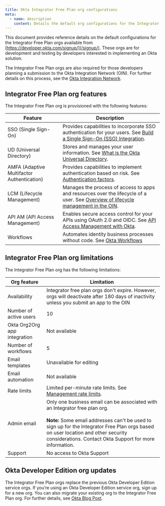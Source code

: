 ```yaml
---
title: Okta Integrator Free Plan org configurations
meta:
  - name: description
    content: Details the default org configurations for the Integrator Free Plan org available on https://developer.okta.com/signup/
---
```


This document provides reference details on the default configurations for the Integrator Free Plan orgs available from [https://developer.okta.com/signup/](/signup/). These orgs are for development and testing by developers interested in implementing an Okta solution.

The Integrator Free Plan orgs are also required for those developers planning a submission to the Okta Integration Network (OIN). For further details on this process, see the [Okta Integration Network](/docs/guides/okta-integration-network/).

## Integrator Free Plan org features

The Integrator Free Plan org is provisioned with the following features:

| Feature                                     | Description                                    |
|---------------------------------------------|------------------------------------------------|
| SSO (Single Sign-On)                        | Provides capabilities to incorporate SSO authentication for your users. See [Build a Single Sign-On (SSO) Integration](/docs/guides/build-sso-integration/-/main/).                              |
| UD (Universal Directory)                                         | Stores and manages your user information. See [What is the Okta Universal Directory](/docs/concepts/user-profiles/#what-is-the-okta-universal-directory).                            |
| AMFA (Adaptive Multifactor Authentication)                                       | Provides capabilities to implement authentication based on risk. See [Authentication factors](/docs/concepts/iam-overview-authentication-factors/).          |
| LCM (Lifecycle Management)                                        | Manages the process of access to apps and resources over the lifecycle of a user. See [Overview of lifecycle management in the OIN](//docs/guides/oin-lifecycle-mgmt-overview/).                          |
| API AM (API Access Management)                 | Enables secure access control for your APIs using OAuth 2.0 and OIDC. See [API Access Management with Okta](/docs/concepts/api-access-management/).                       |
| Workflows                                   | Automates identity business processes without code. See [Okta Workflows](https://help.okta.com/okta_help.htm?type=oie&id=ext-okta-workflows)                         |

## Integrator Free Plan org limitations

The Integrator Free Plan org has the following limitations:

| Org feature                                   | Limitation                                                           |
|-----------------------------------------------|----------------------------------------------------------------------|
| Availability                                  | Integrator free plan orgs don't expire. However, orgs will deactivate after 180 days of inactivity unless you submit an app to the OIN  |
| Number of active users                        | 10                                                                   |
| Okta Org2Org app integration                  | Not available                                                        |
| Number of workflows                           | 5                                                                    |
| Email templates                               | Unavailable for editing                                              |
| Email automation                              | Not available                                            |
| Rate limits                                   | Limited per-minute rate limits. See [Management rate limits](/docs/reference/rl-global-mgmt/).                                             |
| Admin email                                   | Only one business email can be associated with an Integrator free plan org.<br><br> **Note:** Some email addresses can't be used to sign up for the Integrator Free Plan orgs based on user location and other security considerations. Contact Okta Support for more information.     |
| Support                                       | No access to Okta Support                                            |

## Okta Developer Edition org updates

The Integrator Free Plan orgs replace the previous Okta Developer Edition service orgs. If you’re using an Okta Developer Edition service org, sign up for a new org. You can also migrate your existing org to the Integrator Free Plan org. For further details, see [Okta Blog Post](https://developer.okta.com/blog/2025/05/13/okta-developer-edition-changes).
